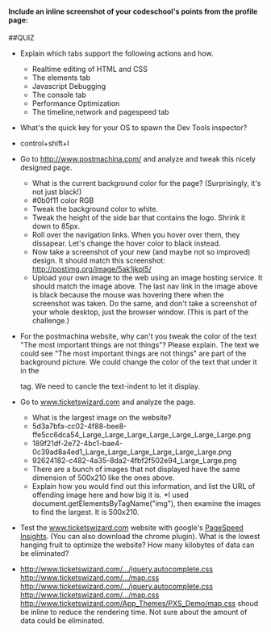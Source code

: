 #### Include an inline screenshot of your codeschool's points from the profile page:

<!-- Modify the Markdown to include your answers. Don't delete the questions! -->

##QUIZ
* Explain which tabs support the following actions and how.
  * Realtime editing of HTML and CSS 
  * The elements tab
  * Javascript Debugging
  * The console tab
  * Performance Optimization
  * The timeline,network and pagespeed tab

* What's the quick key for your OS to spawn the Dev Tools inspector?
* control+shift+I

* Go to http://www.postmachina.com/ and analyze and tweak this nicely designed page.
  * What is the current background color for the page?  (Surprisingly, it's not just black!)
  * #0b0f11 color RGB
  * Tweak the background color to white.
  * Tweak the height of the side bar that contains the logo.  Shrink it down to 85px.
  * Roll over the navigation links.  When you hover over them, they dissapear.  Let's change the hover color to black instead.
  * Now take a screenshot of your new (and maybe not so improved) design.  It should match this screenshot: http://postimg.org/image/5ak1jkpl5/
  * Upload your own image to the web using an image hosting service.  It should match the image above. The last nav link in the image above is black because the mouse was hovering there when the screenshot was taken. Do the same, and don't take a screenshot of your whole desktop, just the browser window. (This is part of the challenge.)

* For the postmachina website, why can't you tweak the color of the text "The most important things are not things"?  Please explain.
The text we could see "The most important things are not things" are part of the background picture. We could change the color of the text that under it in the <p> tag. We need to cancle the text-indent to let it display.
* Go to www.ticketswizard.com and analyze the page.  
  * What is the largest image on the website? 
  * 5d3a7bfa-cc02-4f88-bee8-ffe5cc6dca54_Large_Large_Large_Large_Large_Large_Large.png
  * 189f21df-2e72-4bc1-bae4-0c39ad8a4ed1_Large_Large_Large_Large_Large_Large.png
  * 92624182-c482-4a35-8da2-4fbf2f502e94_Large_Large.png
  * There are a bunch of images that not displayed have the same dimension of 500x210 like the ones above.
  * Explain how you would find out this information, and list the URL of offending image here and how big it is.
  *I used document.getElementsByTagName("img"), then examine the images to find the largest. It is 500x210.
* Test the www.ticketswizard.com website with google's [PageSpeed Insights](http://www.ticketswizard.com/).  (You can also download the chrome plugin).  What is the lowest hanging fruit to optimize the website?  How many kilobytes of data can be eliminated?
* http://www.ticketswizard.com/.../jquery.autocomplete.css
http://www.ticketswizard.com/.../map.css
http://www.ticketswizard.com/.../jquery.autocomplete.css
http://www.ticketswizard.com/.../map.css
http://www.ticketswizard.com/App_Themes/PXS_Demo/map.css
shoud be inline to reduce the rendering time.
Not sure about the amount of data could be eliminated.
